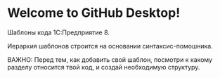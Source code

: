 # Welcome to GitHub Desktop!

Шаблоны кода 1С:Предприятие 8.

Иерархия шаблонов строится на основании синтаксис-помошника.

ВАЖНО: Перед тем, как добавить свой шаблон, посмотри к какому разделу относится твой код, и создай необходимую структуру.
